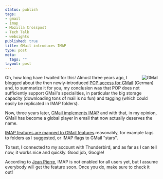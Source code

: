 ```yaml
--- 
status: publish
tags: 
- gmail
- imap
- Mozilla Crosspost
- Tech Talk
- websights
published: true
title: GMail introduces IMAP
type: post
meta: 
  tags: ""
layout: post
---
```

<img src="http://fredericiana.com/wp-content/olduploads/logos/gmaillogo.serendipityThumb.gif" alt="GMail" class="alignright" align="right" />Oh, how long have I waited for this! Almost three years ago, I blogged about the then newly-introduced <a href="http://fredericiana.com/2004/11/17/gmail-spricht-pop-ist-das-alles/">POP access for GMail</a> (German) and, to summarize it for you, my conclusion was that POP does not sufficiently support GMail's specialities, in particular the big storage capacity (downloading tons of mail is no fun) and tagging (which could easily be replicated in IMAP folders).

Now, three years later, <a href="http://mail.google.com/support/bin/answer.py?ctx=gmail&hl=en&answer=75725">GMail implements IMAP</a> and with that, in my opinion, GMail has become a global player in email that now actually deserves the name.

<a href="http://mail.google.com/support/bin/answer.py?answer=77657">IMAP features are mapped to GMail features</a> reasonably, for example tags to folders as I suggested, or IMAP flags to GMail "stars".

To test, I connected to my account with Thunderbird, and as far as I can tell now, it works nice and quickly. Good job, Google!

According to <a href="http://blog.jeanpierre.de">Jean Pierre</a>, IMAP is not enabled for all users yet, but I assume everybody will get the feature soon. Once you do, make sure to check it out!
